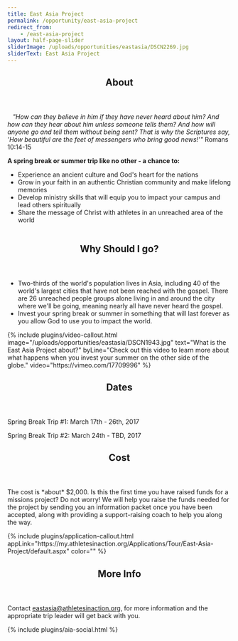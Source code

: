 ```yaml
---
title: East Asia Project
permalink: /opportunity/east-asia-project
redirect_from:
    - /east-asia-project
layout: half-page-slider
sliderImage: /uploads/opportunities/eastasia/DSCN2269.jpg
sliderText: East Asia Project
---
```

<div class="row">
<div class=" span-12 cell" id="about">
<section class="section" id="about"><header class="section-header container text-center">
<h2 class="section-title first-color" data-title="About">About</h2>
</header></section>
</div></div>
<div class="row">
<div class=" span-12 cell">
<div class="container"><p><em>&nbsp; <img class="pull-right img-responsive" alt="" src="/uploads/opportunities/eastasia/east-asia-logo.png"> "How can they believe in him if they have never heard about him? And how can they hear about him unless someone tells them? And how will anyone go and tell them without being sent? That is why the Scriptures say, 'How beautiful are the feet of messengers who bring good news!'"</em> Romans 10:14-15</p>
<p><strong>A spring break or summer trip like no other - a chance to:</strong></p>
<ul>
<li>Experience an ancient culture and God's heart for the nations</li>
<li>Grow in your faith in an authentic Christian community and make lifelong memories</li>
<li>Develop ministry skills that will equip you to impact your campus and lead others spiritually</li>
<li>Share the message of Christ with athletes in an unreached area of the world</li>
</ul>
<p><img class="pull-right img-responsive" alt="" src="/uploads/opportunities/eastasia/east-asia1.jpg"></p>
<header class="title-block text-center mb80">
<h2 class="title text-center mb20"><span>Why Should I go?</span></h2>
</header>
<ul>
<li>Two-thirds of the world's population lives in Asia, including 40 of the world's largest cities that have not been reached with the gospel. There are 26 unreached people groups alone living in and around the city where we'll be going, meaning nearly all have never heard the gospel.</li>
<li>Invest your spring break or summer in something that will last forever as you allow God to use you to impact the world.</li>
</ul>
</div>
<div>
<div class="mb35 mb20-xs"></div>
<!-- space -->
{% include plugins/video-callout.html image="/uploads/opportunities/eastasia/DSCN1943.jpg" text="What is the East Asia Project about?" byLine="Check out this video to learn more about what happens when you invest your summer on the other side of the globe." video="https://vimeo.com/17709996" %}        
<div class="row">
<div class=" span-12 cell" id="dates">
<header class="section-header container text-center">
<h2 class="section-title first-color" data-title="Dates">Dates</h2>
</header>
</div></div>
<div class="row">
<div class=" span-12 cell">
<div class="container"><p>
Spring Break Trip #1: March 17th - 26th, 2017</p><p>
Spring Break Trip #2: March 24th - TBD, 2017 </p>
</div></div></div>
<div class="row">
<div class=" span-12 cell" id="cost">
<header class="section-header container text-center">
<h2 class="section-title first-color" data-title="Cost">Cost</h2>
</header>
</div></div>
<div class="row">
<div class=" span-12 cell">
<div class="container"><p>
The cost is *about* $2,000. Is this the first time you have raised funds for a missions project? Do not worry! We will help you raise the funds needed for the project by sending you an information packet once you have been accepted, along with providing a support-raising coach to help you along the way.</p>
</div></div></div>
{% include plugins/application-callout.html appLink="https://my.athletesinaction.org/Applications/Tour/East-Asia-Project/default.aspx" color="" %}
<div class="row">
<div class=" span-12 cell" id="more">
<header class="section-header container text-center">
<h2 class="section-title first-color" data-title="More Info">More Info</h2>
</header>
</div></div>
<div class="row">
<div class=" span-12 cell">
<div class="container"><p>Contact <a href="mailto:eastasia@athletesinaction.org">eastasia@athletesinaction.org</a>, for more information and the appropriate trip leader will get back with you.</p>
</div>
{% include plugins/aia-social.html %}